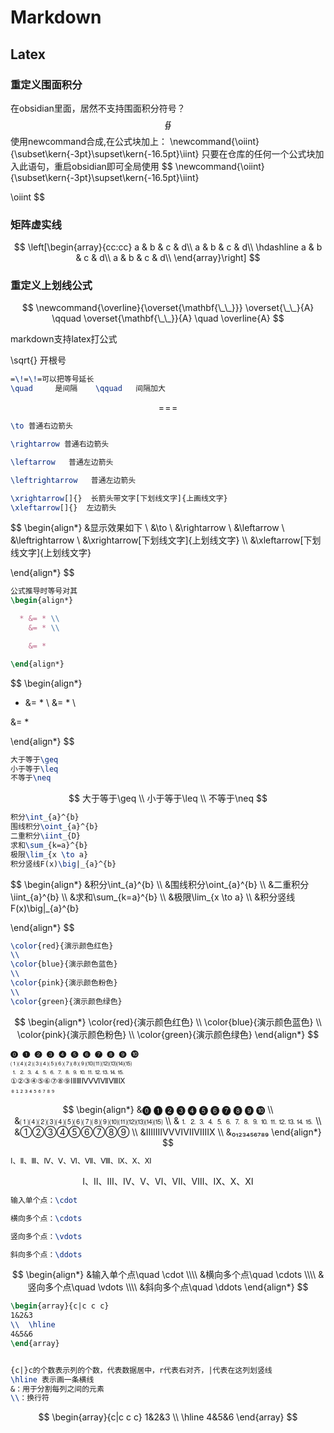 
# Markdown

## Latex
### 重定义围面积分
在obsidian里面，居然不支持围面积分符号？
$$
\oiint
$$
使用newcommand合成,在公式块加上：
\newcommand{\oiint}{\subset\kern{-3pt}\supset\kern{-16.5pt}\iint}
只要在仓库的任何一个公式块加入此语句，重启obsidian即可全局使用
$$
\newcommand{\oiint}{\subset\kern{-3pt}\supset\kern{-16.5pt}\iint}

\oiint
$$

### 矩阵虚实线
$$
\left[\begin{array}{cc:cc}
a & b & c & d\\
a & b & c & d\\
\hdashline
a & b & c & d\\
a & b & c & d\\
\end{array}\right]
$$
### 重定义上划线公式
$$
\newcommand{\overline}{\overset{\mathbf{\_\_}}}
\overset{\_\_}{A}
\qquad
\overset{\mathbf{\_\_}}{A}
\quad 
\overline{A}
$$

markdown支持latex打公式

\sqrt{} 开根号

````latex
=\!=\!=可以把等号延长
\quad     是间隔    \qquad   间隔加大
````

$$
=\!=\!=
$$


```latex
\to 普通右边箭头

\rightarrow 普通右边箭头

\leftarrow   普通左边箭头

\leftrightarrow   普通左边箭头

\xrightarrow[]{}  长箭头带文字[下划线文字]{上画线文字}	
\xleftarrow[]{}  左边箭头
```


$$
\begin{align*} 
&显示效果如下
\\
&\to
\\
&\rightarrow 
\\
&\leftarrow
\\
&\leftrightarrow
\\
&\xrightarrow[下划线文字]{上划线文字}
\\\\
&\xleftarrow[下划线文字]{上划线文字}

\end{align*} 
$$


```latex
公式推导时等号对其
\begin{align*}  

  * &= * \\
    &= * \\

    &= * 

\end{align*}
```


$$
\begin{align*}  

  * &= * \\
   &= * \\

   &= * 

\end{align*}
$$

````latex
大于等于\geq
小于等于\leq
不等于\neq
````

$$
大于等于\geq
\\
小于等于\leq
\\
不等于\neq
$$

```latex
积分\int_{a}^{b}
围线积分\oint_{a}^{b}
二重积分\iint_{D}
求和\sum_{k=a}^{b}
极限\lim_{x \to a}
积分竖线F(x)\big|_{a}^{b} 
```

$$
\begin{align*}
&积分\int_{a}^{b}
\\\\
&围线积分\oint_{a}^{b}
\\\\
&二重积分\iint_{a}^{b}
\\\\
&求和\sum_{k=a}^{b}
\\\\
&极限\lim_{x \to a}
\\\\
&积分竖线F(x)\big|_{a}^{b}

\end{align*}
$$




````latex
\color{red}{演示颜色红色}
\\
\color{blue}{演示颜色蓝色}
\\
\color{pink}{演示颜色粉色}
\\
\color{green}{演示颜色绿色}
````

$$
\begin{align*}
\color{red}{演示颜色红色}
\\
\color{blue}{演示颜色蓝色}
\\
\color{pink}{演示颜色粉色}
\\
\color{green}{演示颜色绿色}
\end{align*}
$$
```LaTex
🄌 ➊ ➋ ➌ ➍ ➎ ➏ ➐ ➑ ➒ ➓
⑴⑷⑵⑶⑷⑸⑹⑺⑻⑼⑽⑾⑿⒀⒁⒂
⒈⒉⒊⒋⒌⒍⒎⒏⒐⒑⒒⒓⒔⒕⒖
①②③④⑤⑥⑦⑧⑨ⅠⅡⅢⅣⅤⅥⅦⅧⅨ
₀₁₂₃₄₅₆₇₈₉
```

$$
\begin{align*}
&🄌 ➊ ➋ ➌ ➍ ➎ ➏ ➐ ➑ ➒ ➓
\\
&⑴⑷⑵⑶⑷⑸⑹⑺⑻⑼⑽⑾⑿⒀⒁⒂
\\
&⒈⒉⒊⒋⒌⒍⒎⒏⒐⒑⒒⒓⒔⒕⒖
\\
&①②③④⑤⑥⑦⑧⑨
\\
&ⅠⅡⅢⅣⅤⅥⅦⅧⅨ
\\
&₀₁₂₃₄₅₆₇₈₉
\end{align*}
$$


```LaTeX
Ⅰ、Ⅱ、Ⅲ、Ⅳ、Ⅴ、Ⅵ、Ⅶ、Ⅷ、Ⅸ、Ⅹ、Ⅺ
```

$$
Ⅰ、Ⅱ、Ⅲ、Ⅳ、Ⅴ、Ⅵ、Ⅶ、Ⅷ、Ⅸ、Ⅹ、Ⅺ
$$

```latex
输入单个点：\cdot

横向多个点：\cdots

竖向多个点：\vdots

斜向多个点：\ddots
```

$$
\begin{align*}
&输入单个点\quad \cdot
\\\\
&横向多个点\quad \cdots
\\\\
&竖向多个点\quad \vdots
\\\\
&斜向多个点\quad \ddots
\end{align*}
$$
```latex
\begin{array}{c|c c c}
1&2&3
\\  \hline
4&5&6
\end{array}


{c|}c的个数表示列的个数，代表数据居中，r代表右对齐，|代表在这列划竖线
\hline 表示画一条横线
&：用于分割每列之间的元素
\\：换行符
```

$$
\begin{array}{c|c c c}
1&2&3
\\  \hline
4&5&6
\end{array}
$$

